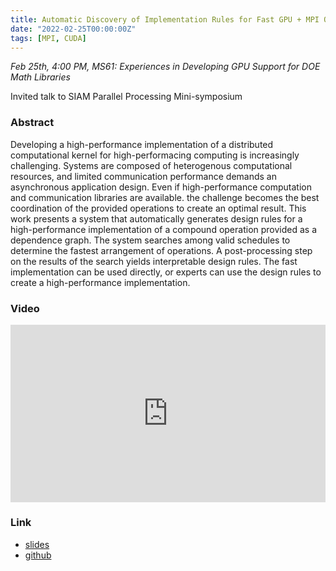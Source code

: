 ```yaml
---
title: Automatic Discovery of Implementation Rules for Fast GPU + MPI Operations
date: "2022-02-25T00:00:00Z"
tags: [MPI, CUDA]
---
```


*Feb 25th, 4:00 PM, MS61: Experiences in Developing GPU Support for DOE Math Libraries*

Invited talk to SIAM Parallel Processing Mini-symposium

### Abstract

Developing a high-performance implementation of a distributed computational kernel for high-performacing computing is increasingly challenging. Systems are composed of heterogenous computational resources, and limited communication performance demands an asynchronous application design. Even if high-performance computation and communication libraries are available. the challenge becomes the best coordination of the provided operations to create an optimal result. This work presents a system that automatically generates design rules for a high-performance implementation of a compound operation provided as a dependence graph. The system searches among valid schedules to determine the fastest arrangement of operations. A post-processing step on the results of the search yields interpretable design rules. The fast implementation can be used directly, or experts can use the design rules to create a high-performance implementation.

### Video

<div style="padding:56.25% 0 0 0;position:relative;"><iframe src="https://player.vimeo.com/video/682527688?h=88d35e0542&amp;badge=0&amp;autopause=0&amp;player_id=0&amp;app_id=58479" frameborder="0" allow="autoplay; fullscreen; picture-in-picture" allowfullscreen style="position:absolute;top:0;left:0;width:100%;height:100%;" title="Automatic Discovery of Implementation Rules for Fast GPU + MPI Operations"></iframe></div><script src="https://player.vimeo.com/api/player.js"></script>

### Link

* [slides](/pdf/20220225_siampp.pdf)
* [github](https://github.com/sandialabs/tenzing-core)